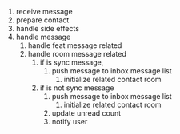 1. receive message
2. prepare contact
3. handle side effects
4. handle message
   1. handle feat message related 
   2. handle room message related
      1. if is sync message, 
         1. push message to inbox message list
            1. initialize related contact room
      2. if is not sync message
         1. push message to inbox message list
            1. initialize related contact room
         2. update unread count
         3. notify user
